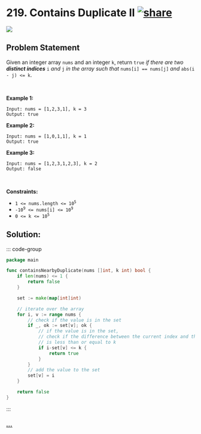 # 219. Contains Duplicate II [![share]](https://leetcode.com/problems/contains-duplicate-ii/)

![][easy]

## Problem Statement

<p>Given an integer array <code>nums</code> and an integer <code>k</code>, return <code>true</code> <em>if there are two <strong>distinct indices</strong> </em><code>i</code><em> and </em><code>j</code><em> in the array such that </em><code>nums[i] == nums[j]</code><em> and </em><code>abs(i - j) &lt;= k</code>.</p>
<p> </p>
<p><strong class="example">Example 1:</strong></p>

```
Input: nums = [1,2,3,1], k = 3
Output: true
```

<p><strong class="example">Example 2:</strong></p>

```
Input: nums = [1,0,1,1], k = 1
Output: true
```

<p><strong class="example">Example 3:</strong></p>

```
Input: nums = [1,2,3,1,2,3], k = 2
Output: false
```

<p> </p>
<p><strong>Constraints:</strong></p>
<ul>
<li><code>1 &lt;= nums.length &lt;= 10<sup>5</sup></code></li>
<li><code>-10<sup>9</sup> &lt;= nums[i] &lt;= 10<sup>9</sup></code></li>
<li><code>0 &lt;= k &lt;= 10<sup>5</sup></code></li>
</ul>

## Solution:

::: code-group

```go [Go]
package main

func containsNearbyDuplicate(nums []int, k int) bool {
	if len(nums) <= 1 {
		return false
	}

	set := make(map[int]int)

	// iterate over the array
	for i, v := range nums {
		// check if the value is in the set
		if _, ok := set[v]; ok {
			// if the value is in the set,
			// check if the difference between the current index and the index of the value in the set
			// is less than or equal to k
			if i-set[v] <= k {
				return true
			}
		}
		// add the value to the set
		set[v] = i
	}

	return false
}

```

:::

### [_..._](#)

```

```

<!----------------------------------{ link }--------------------------------->

[share]: https://graph.org/file/3ea5234dda646b71c574a.png
[easy]: https://img.shields.io/badge/Difficulty-Easy-bright.svg
[medium]: https://img.shields.io/badge/Difficulty-Medium-yellow.svg
[hard]: https://img.shields.io/badge/Difficulty-Hard-red.svg
